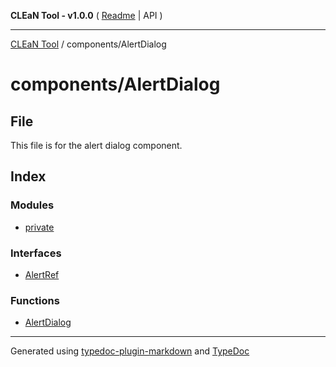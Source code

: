 **CLEaN Tool - v1.0.0** ( [Readme](../../README.md) \| API )

***

[CLEaN Tool](../../modules.md) / components/AlertDialog

# components/AlertDialog

## File

This file is for the alert dialog component.

## Index

### Modules

- [private](private/README.md)

### Interfaces

- [AlertRef](interfaces/AlertRef.md)

### Functions

- [AlertDialog](functions/AlertDialog.md)

***

Generated using [typedoc-plugin-markdown](https://www.npmjs.com/package/typedoc-plugin-markdown) and [TypeDoc](https://typedoc.org/)
